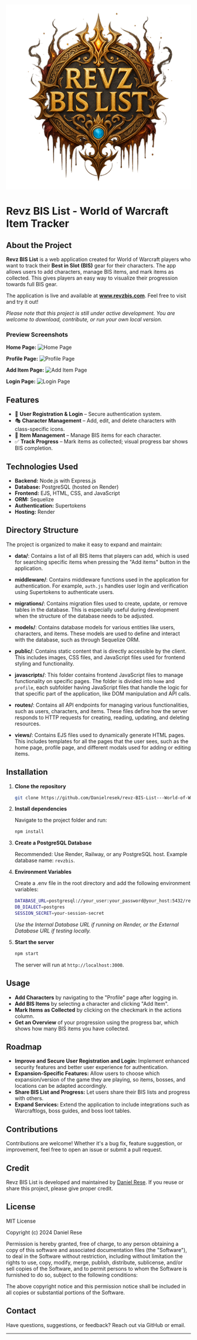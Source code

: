 ![MyBIS Logo](public/images/logo.png)

# Revz BIS List - World of Warcraft Item Tracker

## About the Project

**Revz BIS List** is a web application created for World of Warcraft players who want to track their **Best in Slot (BIS)** gear for their characters. The app allows users to add characters, manage BIS items, and mark items as collected. This gives players an easy way to visualize their progression towards full BIS gear.

The application is live and available at **www.revzbis.com**. Feel free to visit and try it out!

_Please note that this project is still under active development. You are welcome to download, contribute, or run your own local version._

### Preview Screenshots

**Home Page:**
![Home Page](public/images/home_screenshot.png)

**Profile Page:**
![Profile Page](public/images/profile_screenshot.png)

**Add Item Page:**
![Add Item Page](public/images/addItem_screenshot.png)

**Login Page:**
![Login Page](public/images/login_screenshot.png)

## Features

- 🔐 **User Registration & Login** – Secure authentication system.
- 🎭 **Character Management** – Add, edit, and delete characters with class-specific icons.
- 🎒 **Item Management** – Manage BIS items for each character.
- ✅ **Track Progress** – Mark items as collected; visual progress bar shows BIS completion.

## Technologies Used

- **Backend:** Node.js with Express.js
- **Database:** PostgreSQL (hosted on Render)
- **Frontend:** EJS, HTML, CSS, and JavaScript
- **ORM:** Sequelize
- **Authentication:** Supertokens
- **Hosting:** Render

## Directory Structure

The project is organized to make it easy to expand and maintain:

- **data/**: Contains a list of all BIS items that players can add, which is used for searching specific items when pressing the "Add items" button in the application.

- **middleware/**: Contains middleware functions used in the application for authentication. For example, `auth.js` handles user login and verification using Supertokens to authenticate users.

- **migrations/**: Contains migration files used to create, update, or remove tables in the database. This is especially useful during development when the structure of the database needs to be adjusted.

- **models/**: Contains database models for various entities like users, characters, and items. These models are used to define and interact with the database, such as through Sequelize ORM.

- **public/**: Contains static content that is directly accessible by the client. This includes images, CSS files, and JavaScript files used for frontend styling and functionality.

- **javascripts/**: This folder contains frontend JavaScript files to manage functionality on specific pages. The folder is divided into `home` and `profile`, each subfolder having JavaScript files that handle the logic for that specific part of the application, like DOM manipulation and API calls.

- **routes/**: Contains all API endpoints for managing various functionalities, such as users, characters, and items. These files define how the server responds to HTTP requests for creating, reading, updating, and deleting resources.

- **views/**: Contains EJS files used to dynamically generate HTML pages. This includes templates for all the pages that the user sees, such as the home page, profile page, and different modals used for adding or editing items.

## Installation

1. **Clone the repository**

   ```bash
   git clone https://github.com/Danielresek/revz-BIS-List---World-of-Warcraft-Item-Tracker.git
   ```

2. **Install dependencies**

   Navigate to the project folder and run:

   ```bash
   npm install
   ```

3. **Create a PostgreSQL Database**

   Recommended: Use Render, Railway, or any PostgreSQL host.
   Example database name: `revzbis`.

4. **Environment Variables**

   Create a .env file in the root directory and add the following environment variables:

   ```bash
   DATABASE_URL=postgresql://your_user:your_password@your_host:5432/revzbis
   DB_DIALECT=postgres
   SESSION_SECRET=your-session-secret
   ```

   _Use the Internal Database URL if running on Render, or the External Database URL if testing locally._

5. **Start the server**

   ```bash
   npm start
   ```

   The server will run at `http://localhost:3000`.

## Usage

- **Add Characters** by navigating to the "Profile" page after logging in.
- **Add BIS Items** by selecting a character and clicking "Add Item".
- **Mark Items as Collected** by clicking on the checkmark in the actions column.
- **Get an Overview** of your progression using the progress bar, which shows how many BIS items you have collected.

## Roadmap

- **Improve and Secure User Registration and Login:** Implement enhanced security features and better user experience for authentication.
- **Expansion-Specific Features:** Allow users to choose which expansion/version of the game they are playing, so items, bosses, and locations can be adapted accordingly.
- **Share BIS List and Progress:** Let users share their BIS lists and progress with others.
- **Expand Services:** Extend the application to include integrations such as Warcraftlogs, boss guides, and boss loot tables.

## Contributions

Contributions are welcome! Whether it's a bug fix, feature suggestion, or improvement, feel free to open an issue or submit a pull request.

## Credit

Revz BIS List is developed and maintained by [Daniel Rese](https://github.com/Danielresek). If you reuse or share this project, please give proper credit.

## License

MIT License

Copyright (c) 2024 Daniel Rese

Permission is hereby granted, free of charge, to any person obtaining a copy of this software and associated documentation files (the "Software"), to deal in the Software without restriction, including without limitation the rights to use, copy, modify, merge, publish, distribute, sublicense, and/or sell copies of the Software, and to permit persons to whom the Software is furnished to do so, subject to the following conditions:

The above copyright notice and this permission notice shall be included in all copies or substantial portions of the Software.

## Contact

Have questions, suggestions, or feedback?
Reach out via GitHub or email.

---
